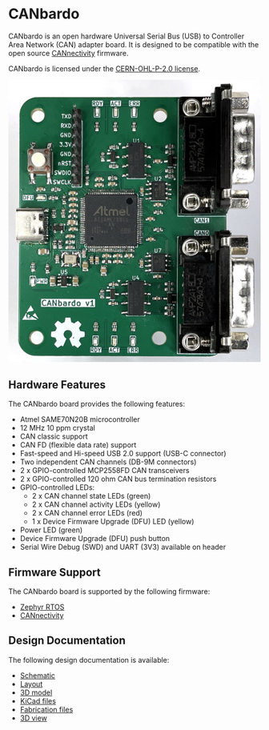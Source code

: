 # CANbardo

CANbardo is an open hardware Universal Serial Bus (USB) to Controller
Area Network (CAN) adapter board. It is designed to be compatible with
the open source
[CANnectivity](https://github.com/CANnectivity/cannectivity) firmware.

CANbardo is licensed under the [CERN-OHL-P-2.0 license](LICENSE).

![CANbardo](Documents/CANbardo.jpg)

## Hardware Features

The CANbardo board provides the following features:

- Atmel SAME70N20B microcontroller
- 12 MHz 10 ppm crystal
- CAN classic support
- CAN FD (flexible data rate) support
- Fast-speed and Hi-speed USB 2.0 support (USB-C connector)
- Two independent CAN channels (DB-9M connectors)
- 2 x GPIO-controlled MCP2558FD CAN transceivers
- 2 x GPIO-controlled 120 ohm CAN bus termination resistors
- GPIO-controlled LEDs:
  - 2 x CAN channel state LEDs (green)
  - 2 x CAN channel activity LEDs (yellow)
  - 2 x CAN channel error LEDs (red)
  - 1 x Device Firmware Upgrade (DFU) LED (yellow)
- Power LED (green)
- Device Firmware Upgrade (DFU) push button
- Serial Wire Debug (SWD) and UART (3V3) available on header

## Firmware Support

The CANbardo board is supported by the following firmware:

- [Zephyr RTOS](https://docs.zephyrproject.org/latest/boards/others/canbardo/doc/index.html)
- [CANnectivity](https://github.com/CANnectivity/cannectivity)

## Design Documentation

The following design documentation is available:

- [Schematic](Documents/CANbardo_Schematic.pdf)
- [Layout](Documents/CANbardo-Layout.pdf)
- [3D model](Documents/CANbardo.step)
- [KiCad files](Kicad_8_files)
- [Fabrication files](Fabrication_files)
- [3D view](Documents/3D_view.png)
